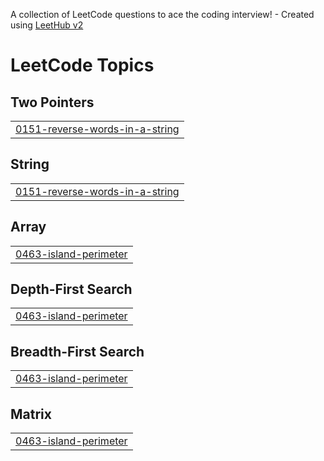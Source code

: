 A collection of LeetCode questions to ace the coding interview! - Created using [LeetHub v2](https://github.com/arunbhardwaj/LeetHub-2.0)
<!---LeetCode Topics Start-->
# LeetCode Topics
## Two Pointers
|  |
| ------- |
| [0151-reverse-words-in-a-string](https://github.com/yared27/DS_Problems/tree/master/0151-reverse-words-in-a-string) |
## String
|  |
| ------- |
| [0151-reverse-words-in-a-string](https://github.com/yared27/DS_Problems/tree/master/0151-reverse-words-in-a-string) |
## Array
|  |
| ------- |
| [0463-island-perimeter](https://github.com/yared27/DS_Problems/tree/master/0463-island-perimeter) |
## Depth-First Search
|  |
| ------- |
| [0463-island-perimeter](https://github.com/yared27/DS_Problems/tree/master/0463-island-perimeter) |
## Breadth-First Search
|  |
| ------- |
| [0463-island-perimeter](https://github.com/yared27/DS_Problems/tree/master/0463-island-perimeter) |
## Matrix
|  |
| ------- |
| [0463-island-perimeter](https://github.com/yared27/DS_Problems/tree/master/0463-island-perimeter) |
<!---LeetCode Topics End-->